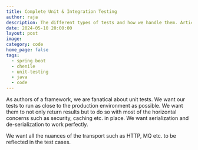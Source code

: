 ```yaml
---
title: Complete Unit & Integration Testing
author: raja
description: The different types of tests and how we handle them. Article is in draft state.
date: 2024-05-10 20:00:00
layout: post
image: 
category: code
home_page: false
tags:
  - spring boot
  - chenile
  - unit-testing
  - java
  - code
---
```


As authors of a framework, we are fanatical about unit tests. We want our tests to run as close to the production environment as possible. We want them to not only return results but to do so with most of the horizontal concerns such as security, caching etc. in place. We want serialization and de-serialization to work perfectly.

We want all the nuances of the transport such as HTTP, MQ etc. to be reflected in the test cases. 
